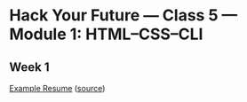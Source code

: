 # Hack Your Future — Class 5 — Module 1: HTML–CSS–CLI

## Week 1

[Example Resume](http://www.mendes-costa.net/hyf-class5-module1/week1/) ([source](https://github.com/otagi/hyf-class5-module1/tree/master/week1))

